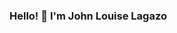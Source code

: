 ### Hello! 👋 I'm John Louise Lagazo

<!--
**thygodfrey/thygodfrey** is a ✨ _special_ ✨ repository because its `README.md` (this file) appears on your GitHub profile.

Here are some ideas to get you started:

- 🔭 I’m currently a 4th year student in the University of Santo Tomas - Manila
- 🌱 I’m currently taking up BS Computer Science specializing in Data Science
- 🤝 I’m available for internship.
- 🤔 I’m looking for help with ...
- 📝 Portfolio website: Coming soon!
- 💬 My experiences: Coming soon!
- 📫 How to reach me: johnlouiselagazo@gmail.com
-->
